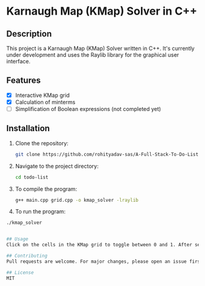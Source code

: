 # Karnaugh Map (KMap) Solver in C++

## Description
This project is a Karnaugh Map (KMap) Solver written in C++. It's currently under development and uses the Raylib library for the graphical user interface.

## Features
- [x] Interactive KMap grid
- [x] Calculation of minterms
- [ ] Simplification of Boolean expressions (not completed yet)

## Installation

1. Clone the repository:
   ```bash
   git clone https://github.com/rohityadav-sas/A-Full-Stack-To-Do-List/
2. Navigate to the project directory:
   ```bash
   cd todo-list
3. To compile the program:
   ```bash
   g++ main.cpp grid.cpp -o kmap_solver -lraylib
4. To run the program:
  ```bash
  ./kmap_solver


## Usage
Click on the cells in the KMap grid to toggle between 0 and 1. After setting up your KMap, click on the "Calculate" button to calculate the minterms.

## Contributing
Pull requests are welcome. For major changes, please open an issue first to discuss what you would like to change.

## License
MIT
